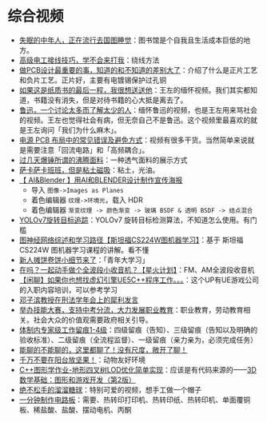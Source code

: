 # 综合视频

- [失眠的中年人，正在流行去国图睡觉](https://www.bilibili.com/video/BV1294y1B7To/?spm_id_from=333.1245.0.0&vd_source=b736aa3d7f0fdf47b59ea3021dc810ab)：图书馆是个自我且生活成本巨低的地方。
- [高级电工接线技巧，学不会来打我](https://www.bilibili.com/video/BV1p84y1n79M/?spm_id_from=333.1245.0.0&vd_source=b736aa3d7f0fdf47b59ea3021dc810ab)：绕线方法
- [做PCB设计最重要的事，知道的和不知道的差别大了](https://www.bilibili.com/video/BV1gY411v7xD/?spm_id_from=333.1245.0.0&vd_source=b736aa3d7f0fdf47b59ea3021dc810ab)：介绍了什么是正片工艺和负片工艺。正片好，主要有电镀锡保护过孔铜
- [如果这是纸质书的最后一程，我很想送送他](https://www.bilibili.com/video/BV1eF411d7PW/?spm_id_from=333.1245.0.0&vd_source=b736aa3d7f0fdf47b59ea3021dc810ab)：王左的缅怀视频。我们其实都知道，书籍没有消失，但是对待书籍的心大抵是离去了。
- [鲁迅，一个讨论太多而了解太少的人](https://www.bilibili.com/video/BV1am4y177i8/?spm_id_from=333.1007.top_right_bar_window_view_later.content.click&vd_source=b736aa3d7f0fdf47b59ea3021dc810ab)：缅怀鲁迅的视频，也是王左用来骂社会的视频。王左也觉得社会有病，但无奈自己不是鲁迅。这个视频里最喜欢的就是王左询问「我们为什么麻木」。
- [电源 PCB 布局中的常见错误及避免方式](https://www.bilibili.com/video/BV1CD4y1w7UX/?spm_id_from=333.1245.0.0&vd_source=b736aa3d7f0fdf47b59ea3021dc810ab)：视频有很多干货。当然简单来说就是需要注意「回流电路」和「高频耦合」。
- [过几天爆锤所谓的沸腾面料](https://www.bilibili.com/video/BV1Gu4y1e7Va/?spm_id_from=333.1245.0.0&vd_source=b736aa3d7f0fdf47b59ea3021dc810ab)：一种透气面料的展示方式
- [萨卡萨卡班班，但是粘土磁吸](https://www.bilibili.com/video/BV1CN411U7mx/?spm_id_from=333.1245.0.0&vd_source=b736aa3d7f0fdf47b59ea3021dc810ab)：粘土，光油。
- [【 AI&Blender 】用AI和BLENDER设计制作宣传海报](https://www.youtube.com/watch?v=WsWhVe6ogYY)
  - 导入 `图像->Images as Planes`
  - 着色编辑器 `纹理->环境光`，载入 HDR
  - 着色编辑器 `渐变纹理 -> 颜色渐变 -> 玻璃 BSDF & 透明 BSDF -> 结点混合` 
- [YOLOv7旋转目标追踪](https://www.bilibili.com/video/BV1q54y1A7Lu/?spm_id_from=333.1245.0.0&vd_source=b736aa3d7f0fdf47b59ea3021dc810ab)：YOLOv7 旋转目标检测算法，不知道怎么使用。有门槛
- [图神经网络综述和学习路径【斯坦福CS224W图机器学习】](https://www.bilibili.com/video/BV16v4y1b7x7/?spm_id_from=333.1245.0.0&vd_source=b736aa3d7f0fdf47b59ea3021dc810ab)：基于 斯坦福 CS224W 图机器学习课程的讲解。看不懂
- [新人摊饼卷饼小细节来了](https://www.bilibili.com/video/BV1qg4y1Q7po/?spm_id_from=333.1245.0.0&vd_source=b736aa3d7f0fdf47b59ea3021dc810ab)：「青年大学习」
- [在吗？一起动手做个全波段小收音机？【星火计划】](https://www.bilibili.com/list/watchlater?bvid=BV1Lv4y1E7tK&oid=570232139)：FM、AM全波段收音机
- [【闲聊】如果你也想找虚幻引擎UE5C++程序工作。。。](https://www.bilibili.com/video/BV1fu4y1j7Hv/?spm_id_from=333.999.0.0&vd_source=b736aa3d7f0fdf47b59ea3021dc810ab)：这个UP有UE游戏公司的入职内容培训，可以参考学习
- [邓子滨教授在刑法学年会上的犀利发言](https://www.bilibili.com/video/BV1LB4y1d7JQ/?spm_id_from=333.999.0.0&vd_source=b736aa3d7f0fdf47b59ea3021dc810ab)
- [举办技能大赛，支持中考分流，大力发展职业教育](https://www.bilibili.com/video/BV1Rh4y1h78f/?spm_id_from=333.1245.0.0&vd_source=b736aa3d7f0fdf47b59ea3021dc810ab)：职业教育，劳动教育相关。社会大众的价值观需要政府相关引导。
- [体制内专家级工作留痕1-4级](https://www.bilibili.com/video/BV1KC411Y7Qx/?spm_id_from=333.1007.tianma.13-3-49.click&vd_source=b736aa3d7f0fdf47b59ea3021dc810ab)：四级留痕（告知）、三级留痕（告知以及明确的验收标准）、二级留痕（全流程监督）、一级留痕（亲力亲为，必须完成任务）
- [能聊的不能聊的，这里都聊了！没有尺度，敞开了聊！](https://www.bilibili.com/video/BV1az421X7B2/?spm_id_from=333.1245.0.0&vd_source=b736aa3d7f0fdf47b59ea3021dc810ab)
- [千万不要在阳台放坚果！](https://www.bilibili.com/video/BV1H2421c7rZ/?spm_id_from=333.1007.tianma.3-2-8.click&vd_source=b736aa3d7f0fdf47b59ea3021dc810ab)：动物友好环境
- [C++图形学作业-地形四叉树LOD优化简单实现](https://www.bilibili.com/video/BV1YA4m1c7ah/?spm_id_from=333.788.recommend_more_video.-1&vd_source=b736aa3d7f0fdf47b59ea3021dc810ab)：应该是有代码来源的——[3D数学基础：图形和游戏开发（第2版）](https://product.dangdang.com/28552828.html)
- [绝不松手的溜溜糖球](https://www.bilibili.com/video/BV1pC411L7kJ/?spm_id_from=333.1245.0.0&vd_source=b736aa3d7f0fdf47b59ea3021dc810ab)：特别可爱的视频，想手工做一个帽子
- [一分钟制作电路板](https://www.bilibili.com/video/BV1dF41127qr/?buvid=XU0D10701D6618587DE0844E4701C9FF448DF&from_spmid=united.player-video-detail.relatedvideo.0&is_story_h5=false&mid=YXXhfUoekNrv6GqxhqibMw%3D%3D&p=1&plat_id=116&share_from=ugc&share_medium=android&share_plat=android&share_session_id=e7ecdd9a-05de-4f75-bd6e-39e84fa445f7&share_source=COPY&share_tag=s_i&spmid=united.player-video-detail.0.0&timestamp=1711898658&unique_k=vIB3Zb6&up_id=213206285&vd_source=b736aa3d7f0fdf47b59ea3021dc810ab)：需要、热转印打印机、热转印纸、热转印机、单面覆铜板、稀盐酸、盐酸、摆动电机、丙酮

